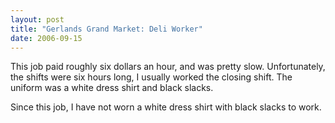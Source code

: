 ```yaml
---
layout: post
title: "Gerlands Grand Market: Deli Worker"
date: 2006-09-15
---
```

This job paid roughly six dollars an hour, and was pretty slow. Unfortunately, the shifts were six hours long, I usually worked the closing shift. The uniform was a white dress shirt and black slacks. 

Since this job, I have not worn a white dress shirt with black slacks to work.
